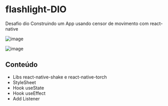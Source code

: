 # flashlight-DIO

Desafio dio Construindo um App usando censor de movimento com react-native

![image](https://user-images.githubusercontent.com/75181667/176605283-790555ea-ea94-46e0-acfb-8065e8bc332f.png)

![image](https://user-images.githubusercontent.com/75181667/176605406-5acf2af2-085f-4521-92b7-a3cdafb1441a.png)


## Conteúdo

- Libs react-native-shake e react-native-torch
- StyleSheet
- Hook useState
- Hook useEffect
- Add Listener
